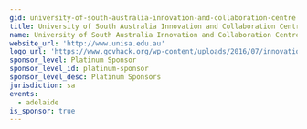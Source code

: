 ```yaml
---
gid: university-of-south-australia-innovation-and-collaboration-centre
title: University of South Australia Innovation and Collaboration Centre
name: University of South Australia Innovation and Collaboration Centre
website_url: 'http://www.unisa.edu.au'
logo_url: 'https://www.govhack.org/wp-content/uploads/2016/07/innovation_and_collaboration_centre.png'
sponsor_level: Platinum Sponsor
sponsor_level_id: platinum-sponsor
sponsor_level_desc: Platinum Sponsors
jurisdiction: sa
events:
  - adelaide
is_sponsor: true
---
```

